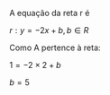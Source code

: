 A equação da reta r é

$r: y = -2x+b, b \in R$

Como A pertence à reta:

$1 = -2 \times 2+b$

$b = 5$
